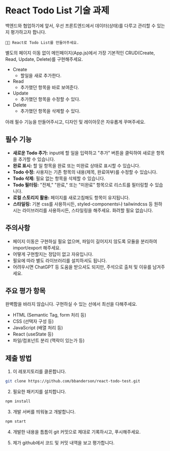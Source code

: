 # React Todo List 기술 과제

백엔드와 협업하기에 앞서, 우선 프론트엔드에서 데이터(상태)를 다루고 관리할 수 있는지 평가하고자 합니다.

```
🧑‍💻 React로 Todo List를 만들어주세요.
```

별도의 페이지 이동 없이 메인페이지(App.js)에서 가장 기본적인 CRUD(Create, Read, Update, Delete)를 구현해주세요.

- Create
  - 할일을 새로 추가한다.
- Read
  - 추가했던 항목을 바로 보여준다.
- Update
  - 추가했던 항목을 수정할 수 있다.
- Delete
  - 추가했던 항목을 삭제할 수 있다.

아래 필수 기능을 만들어주시고, 디자인 및 레이아웃은 자유롭게 꾸며주세요.

## 필수 기능

- **새로운 Todo 추가:** input에 할 일을 입력하고 "추가" 버튼을 클릭하여 새로운 항목을 추가할 수 있습니다.
- **완료 표시:** 할 일 항목을 완료 또는 미완료 상태로 표시할 수 있습니다.
- **Todo 수정:** 사용자는 기존 항목의 내용(제목, 완료여부)를 수정할 수 있습니다.
- **Todo 삭제:** 필요 없는 항목을 삭제할 수 있습니다.
- **Todo 필터링:** "전체," "완료," 또는 "미완료" 항목으로 리스트를 필터링할 수 있습니다.
- **로컬 스토리지 활용:** 페이지를 새로고침해도 항목이 유지됩니다.
- **스타일링:** 기본 css를 사용하시든, styled-components나 tailwindcss 등 원하시는 라이브러리를 사용하시든, 스타일링을 해주세요. 화려할 필요 없습니다.

## 주의사항

- 페이지 이동은 구현하실 필요 없으며, 파일이 길어지지 않도록 모듈을 분리하여 import/export 해주세요.
- 어떻게 구현할지는 정답이 없고 자유입니다.
- 필요에 따라 별도 라이브러리를 설치하셔도 됩니다.
- 어려우시면 ChatGPT 등 도움을 받으셔도 되지만, 주석으로 출처 및 이유를 남겨주세요.

## 주요 평가 항목

완벽함을 바라지 않습니다.
구현하실 수 있는 선에서 최선을 다해주세요.

- HTML (Semantic Tag, form 처리 등)
- CSS (선택자 구성 등)
- JavaScript (배열 처리 등)
- React (useState 등)
- 파일/컴포넌트 분리 (맥락이 있는가 등)

## 제출 방법

1. 이 레포지토리를 클론합니다.

```bash
git clone https://github.com/bbanderson/react-todo-test.git
```

2. 필요한 패키지를 설치합니다.

```bash
npm install
```

3. 개발 서버를 띄워놓고 개발합니다.

```bash
npm start
```

4. 개발한 내용을 틈틈이 git 커밋으로 제대로 기록하시고, 푸시해주세요.

5. 제가 github에서 코드 및 커밋 내역을 보고 평가합니다.
